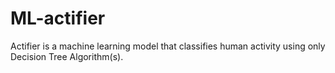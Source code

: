 # ML-actifier
Actifier is a machine learning model that classifies human activity using only Decision Tree Algorithm(s).
